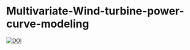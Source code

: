 # Multivariate-Wind-turbine-power-curve-modeling
[![DOI](https://zenodo.org/badge/674004856.svg)](https://zenodo.org/badge/latestdoi/674004856)
